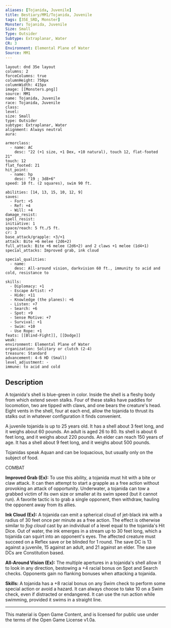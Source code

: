 ```yaml
---
aliases: [Tojanida, Juvenile]
title: Bestiary/MM1/Tojanida, Juvenile
tags: [35E_SRD, Monster]
Monster: Tojanida, Juvenile
Size: Small
Type: Outsider
Subtype: Extraplanar, Water
CR: 3
Environnent: Elemental Plane of Water
Source: MM1
---
```


```statblock
layout: dnd 35e layout
columns: 2
forceColumns: true
columnHeight: 750px
columnWidth: 415px
image: [[Monsters.png]]
source: MM1
name: Tojanida, Juvenile
race: Tojanida, Juvenile
class: 
level: 
size: Small
type: Outsider
subtype: Extraplanar, Water
alignment: Always neutral
aura: 

armorclass:
  - name: AC
    desc: "22 (+1 size, +1 Dex, +10 natural), touch 12, flat-footed 21"
touch: 12
flat_footed: 21
hit_point:
  - name: hp
    desc: "19 ; 3d8+6"
speed: 10 ft. (2 squares), swim 90 ft.

abilities: [14, 13, 15, 10, 12, 9]
saves:
  - Fort: +5
  - Ref: +4
  - Will: +4
damage_resist: 
spell_resist: 
initiative: 1
space/reach: 5 ft./5 ft.
cr: 3
base_attack/grapple: +3/+1
attack: Bite +6 melee (2d6+2)
full_attack: Bite +6 melee (2d6+2) and 2 claws +1 melee (1d4+1)
special_attacks: Improved grab, ink cloud

special_qualities:
  - name: 
    desc: All-around vision, darkvision 60 ft., immunity to acid and cold, resistance to

skills:
  - Diplomacy: +1
  - Escape Artist: +7
  - Hide: +11
  - Knowledge (the planes): +6
  - Listen: +7
  - Search: +6
  - Spot: +9
  - Sense Motive: +7
  - Survival: +1
  - Swim: +10
  - Use Rope: +1
feats: [[Blind-Fight]], [[Dodge]]
weak: 
environment: Elemental Plane of Water
organization: Solitary or clutch (2-4)
treasure: Standard
advancement: 4-6 HD (Small)
level_adjustment: -
immune: to acid and cold
```

## Description

<p>A tojanida's shell is blue-green in color. Inside the shell is a fleshy body from which extend seven stalks. Four of these stalks have paddles for locomotion, two are tipped with claws, and one bears the creature's head. Eight vents in the shell, four at each end, allow the tojanida to thrust its stalks out in whatever configuration it finds convenient.</p>
<p>A juvenile tojanida is up to 25 years old. It has a shell about 3 feet long, and it weighs about 60 pounds. An adult is aged 26 to 80. Its shell is about 6 feet long, and it weighs about 220 pounds. An elder can reach 150 years of age. It has a shell about 9 feet long, and it weighs about 500 pounds.</p>
<p>Tojanidas speak Aquan and can be loquacious, but usually only on the subject of food.</p>
<p>COMBAT</p>
<p>
            <b>Improved Grab (Ex):</b> To use this ability, a tojanida must hit with a bite or claw attack. It can then attempt to start a grapple as a free action without provoking an attack of opportunity. Underwater, a tojanida can tow a grabbed victim of its own size or smaller at its swim speed (but it cannot run). A favorite tactic is to grab a single opponent, then withdraw, hauling the opponent away from its allies.</p>
<p>
            <b>Ink Cloud (Ex):</b> A tojanida can emit a spherical cloud of jet-black ink with a radius of 30 feet once per minute as a free action. The effect is otherwise similar to <i>fog cloud</i> cast by an individual of a level equal to the tojanida's Hit Dice. Out of water, the ink emerges in a stream up to 30 feet long, which a tojanida can squirt into an opponent's eyes. The affected creature must succeed on a Reflex save or be blinded for 1 round. The save DC is 13 against a juvenile, 15 against an adult, and 21 against an elder. The save DCs are Constitution based.</p>
<p>
            <b>All-Around Vision (Ex):</b> The multiple apertures in a tojanida's shell allow it to look in any direction, bestowing a +4 racial bonus on Spot and Search checks. Opponents gain no flanking bonuses when attacking a tojanida.</p>
<p>
            <b>Skills:</b> A tojanida has a +8 racial bonus on any Swim check to perform some special action or avoid a hazard. It can always choose to take 10 on a Swim check, even if distracted or endangered. It can use the run action while swimming, provided it swims in a straight line.</p>

---

This material is Open Game Content, and is licensed for public use under
the terms of the Open Game License v1.0a.
